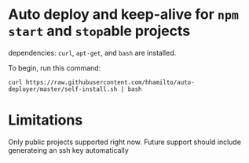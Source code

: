 # Auto deploy and keep-alive for `npm start` and `stop`able projects

dependencies: `curl`, `apt-get`, and `bash` are installed.

To begin, run this command:

    curl https://raw.githubusercontent.com/hhamilto/auto-deployer/master/self-install.sh | bash


# Limitations
Only public projects supported right now. Future support should include generateing an ssh key automatically